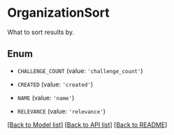 # OrganizationSort

What to sort results by.

## Enum

* `CHALLENGE_COUNT` (value: `'challenge_count'`)

* `CREATED` (value: `'created'`)

* `NAME` (value: `'name'`)

* `RELEVANCE` (value: `'relevance'`)

[[Back to Model list]](../README.md#documentation-for-models) [[Back to API list]](../README.md#documentation-for-api-endpoints) [[Back to README]](../README.md)


